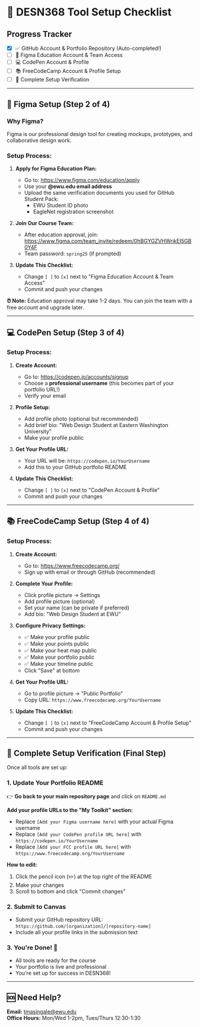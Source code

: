 # 🚀 DESN368 Tool Setup Checklist

## Progress Tracker
- [x] ✅ GitHub Account & Portfolio Repository (Auto-completed!)
- [ ] 🎨 Figma Education Account & Team Access
- [ ] 💻 CodePen Account & Profile
- [ ] 📚 FreeCodeCamp Account & Profile Setup
- [ ] 🔄 Complete Setup Verification

---

## 🎨 Figma Setup (Step 2 of 4)

### Why Figma?
Figma is our professional design tool for creating mockups, prototypes, and collaborative design work.

### Setup Process:
1. **Apply for Figma Education Plan:**
   - Go to: https://www.figma.com/education/apply
   - Use your **@ewu.edu email address**
   - Upload the same verification documents you used for GitHub Student Pack:
     - EWU Student ID photo
     - EagleNet registration screenshot

2. **Join Our Course Team:**
   - After education approval, join: https://www.figma.com/team_invite/redeem/0hBGYGZVHWrikEI5GB0Y4F
   - Team password: `spring25` (if prompted)

3. **Update This Checklist:**
   - Change `[ ]` to `[x]` next to "Figma Education Account & Team Access"
   - Commit and push your changes

**⏰ Note:** Education approval may take 1-2 days. You can join the team with a free account and upgrade later.

---

## 💻 CodePen Setup (Step 3 of 4)

### Setup Process:
1. **Create Account:**
   - Go to: https://codepen.io/accounts/signup
   - Choose a **professional username** (this becomes part of your portfolio URL!)
   - Verify your email

2. **Profile Setup:**
   - Add profile photo (optional but recommended)
   - Add brief bio: "Web Design Student at Eastern Washington University"
   - Make your profile public

3. **Get Your Profile URL:**
   - Your URL will be: `https://codepen.io/YourUsername`
   - Add this to your GitHub portfolio README

4. **Update This Checklist:**
   - Change `[ ]` to `[x]` next to "CodePen Account & Profile"
   - Commit and push your changes

---

## 📚 FreeCodeCamp Setup (Step 4 of 4)

### Setup Process:
1. **Create Account:**
   - Go to: https://www.freecodecamp.org/
   - Sign up with email or through GitHub (recommended)

2. **Complete Your Profile:**
   - Click profile picture → Settings
   - Add profile picture (optional)
   - Set your name (can be private if preferred)
   - Add bio: "Web Design Student at EWU"

3. **Configure Privacy Settings:**
   - ✅ Make your profile public
   - ✅ Make your points public  
   - ✅ Make your heat map public
   - ✅ Make your portfolio public
   - ✅ Make your timeline public
   - Click "Save" at bottom

4. **Get Your Profile URL:**
   - Go to profile picture → "Public Portfolio"
   - Copy URL: `https://www.freecodecamp.org/YourUsername`

5. **Update This Checklist:**
   - Change `[ ]` to `[x]` next to "FreeCodeCamp Account & Profile Setup"
   - Commit and push your changes

---

## 🔄 Complete Setup Verification (Final Step)

Once all tools are set up:

### **1. Update Your Portfolio README**
👉 **Go back to your main repository page** and click on `README.md`

**Add your profile URLs to the "My Toolkit" section:**
- Replace `[Add your Figma username here]` with your actual Figma username
- Replace `[Add your CodePen profile URL here]` with `https://codepen.io/YourUsername`  
- Replace `[Add your FCC profile URL here]` with `https://www.freecodecamp.org/YourUsername`

**How to edit:**
1. Click the pencil icon (✏️) at the top right of the README
2. Make your changes
3. Scroll to bottom and click "Commit changes"

### **2. Submit to Canvas**
- Submit your GitHub repository URL: `https://github.com/[organization]/[repository-name]`
- Include all your profile links in the submission text

### **3. You're Done!** 🎉
- All tools are ready for the course
- Your portfolio is live and professional  
- You're set up for success in DESN368!

---

## 🆘 Need Help?

**Email:** tmasingale@ewu.edu  
**Office Hours:** Mon/Wed 1-2pm, Tues/Thurs 12:30-1:30

